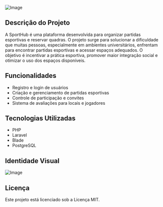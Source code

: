 ![Image](https://github.com/user-attachments/assets/c146f963-60fc-43cb-abd1-26888ee04d96)

## Descrição do Projeto
A SportHub é uma plataforma desenvolvida para organizar partidas esportivas e reservar quadras. O projeto surge para solucionar a dificuldade que muitas pessoas, especialmente em ambientes universitários, enfrentam para encontrar partidas esportivas e acessar espaços adequados. O objetivo é incentivar a prática esportiva, promover maior integração social e otimizar o uso dos espaços disponíveis. 

## Funcionalidades
- Registro e login de usuários
- Criação e gerenciamento de partidas esportivas 
- Controle de participação e convites
- Sistema de avaliações para locais e jogadores

## Tecnologias Utilizadas
- PHP
- Laravel
- Blade
- PostgreSQL

## Identidade Visual
![Image](https://github.com/user-attachments/assets/b9912ab1-110d-48f5-8b0e-3d95702045c2)

## Licença
Este projeto está licenciado sob a Licença MIT.
